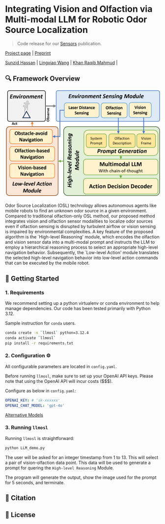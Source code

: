 # Integrating Vision and Olfaction via Multi-modal LLM for Robotic Odor Source Localization
> Code release for our [Sensors](https://www.mdpi.com/journal/sensors) publication.

[Project page](https://sunzidhassan.github.io/24_Vision-Olfaction-LLM_PP/) | [Preprint]()

[Sunzid Hassan]() |
[Lingxiao Wang]() |
[Khan Raqib Mahmud]() |



## 🔍 Framework Overview
<p align="center">
	<img src="assets/LLMFlow2.png" />
</p>
Odor Source Localization (OSL) technology allows autonomous agents like mobile robots to find an unknown odor source in a given environment. Compared to traditional olfaction-only OSL method, our proposed method integrates vision and olfaction sensor modalities to localize odor sources even if olfaction sensing is disrupted by turbulent airflow or vision sensing is impaired by environmental complexities. A key feature of the proposed algorithm is the `High-level Reasoning' module, which encodes the olfaction and vision sensor data into a multi-modal prompt and instructs the LLM to employ a hierarchical reasoning process to select an appropriate high-level navigation behavior. Subsequently, the `Low-level Action' module translates the selected high-level navigation behavior into low-level action commands that can be executed by the mobile robot.

## 🚀 Getting Started
### 1. Requirements

We recommend setting up a python virtualenv or conda environment to help manage dependencies. Our code has been tested primarily with Python 3.12.

Sample instruction for `conda` users.
```bash
conda create -n `llmosl` python=3.12.4
conda activate `llmosl`
pip install -r requirements.txt
```

### 2. Configuration ⚙️ 
All configurable parameters are located in `config.yaml`.

Before running `llmosl`, make sure to set up your OpenAI API keys. Please note that using the OpenAI API will incur costs ($$$).

Configure as below in `config.yaml`:
```yaml
OPENAI_KEY: # 'sk-xxxxxx' 
OPENAI_CHAT_MODEL: 'gpt-4o'
```
[Alternative Models](https://platform.openai.com/docs/models)

### 3. Running `llmosl`
Running `llmosl` is straightforward:
```bash
python LLM_demo.py
```
The user will be asked for an integer timestamp from 1 to 13. This will select a pair of vision-olfaction data point. This data will be used to generate a prompt for quering the `High-level Reasoning` Module.

The program will generate the output, show the image used for the prompt for 5 seconds, and terminate.

## 🔖 Citation

## 📝 License